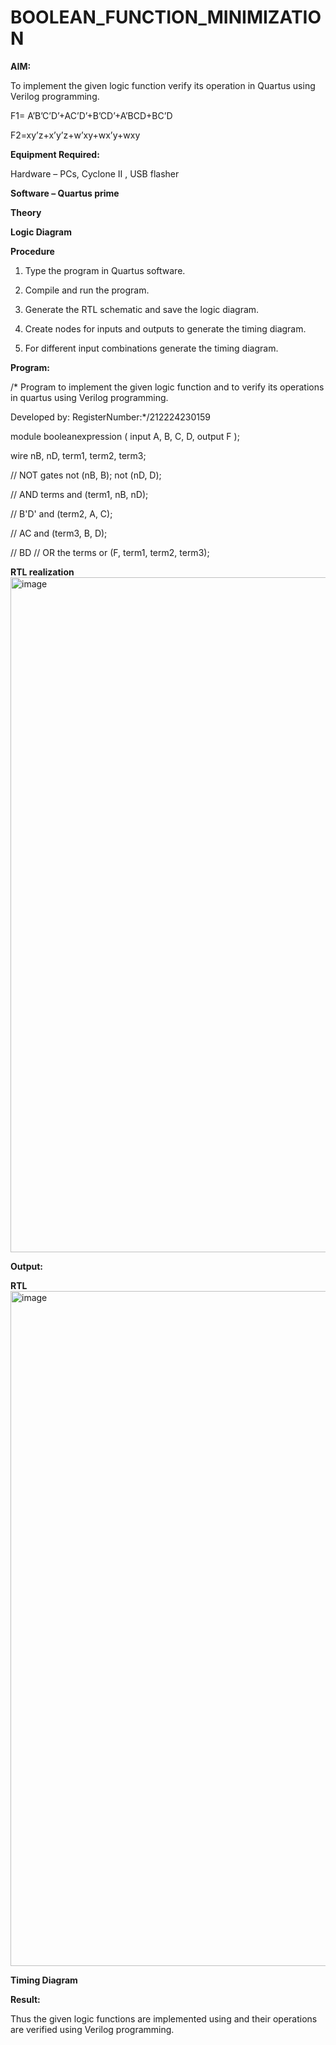 # BOOLEAN_FUNCTION_MINIMIZATION

**AIM:**

To implement the given logic function verify its operation in Quartus using Verilog programming.

F1= A’B’C’D’+AC’D’+B’CD’+A’BCD+BC’D 

F2=xy’z+x’y’z+w’xy+wx’y+wxy

**Equipment Required:**

Hardware – PCs, Cyclone II , USB flasher

**Software – Quartus prime**

**Theory**

**Logic Diagram**

**Procedure**

1.	Type the program in Quartus software.

2.	Compile and run the program.

3.	Generate the RTL schematic and save the logic diagram.

4.	Create nodes for inputs and outputs to generate the timing diagram.

5.	For different input combinations generate the timing diagram.


**Program:**

/* Program to implement the given logic function and to verify its operations in quartus using Verilog programming. 

Developed by: RegisterNumber:*/212224230159

module booleanexpression ( input A, B, C, D, output F );

wire nB, nD, term1, term2, term3; 

// NOT gates not (nB, B); not (nD, D);

// AND terms and (term1, nB, nD); 

// B'D' and (term2, A, C);

// AC and (term3, B, D);

// BD // OR the terms or (F, term1, term2, term3);


**RTL realization**
<img width="1920" height="1080" alt="image" src="https://github.com/user-attachments/assets/1ff53a2b-cbb5-450f-9388-63bf2e506c2a" />


**Output:**

**RTL**
<img width="1920" height="1080" alt="image" src="https://github.com/user-attachments/assets/d0143c31-0f94-4e67-bc23-6a236c353334" />


**Timing Diagram**

**Result:**

Thus the given logic functions are implemented using and their operations are verified using Verilog programming.


